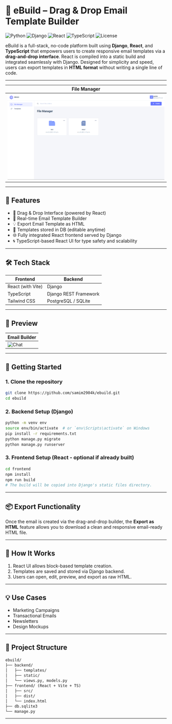 
# 📧 eBuild – Drag & Drop Email Template Builder

![Python](https://img.shields.io/badge/Python-3.10-blue)
![Django](https://img.shields.io/badge/Django-4.x-success)
![React](https://img.shields.io/badge/React-18.x-61DAFB)
![TypeScript](https://img.shields.io/badge/TypeScript-4.x-3178C6)
![License](https://img.shields.io/github/license/samim2904k/ebuild)

eBuild is a full-stack, no-code platform built using **Django**, **React**, and **TypeScript** that empowers users to create responsive email templates via a **drag-and-drop interface**. React is compiled into a static build and integrated seamlessly with Django. Designed for simplicity and speed, users can export templates in **HTML format** without writing a single line of code.

---

| File Manager |
|-------------------|
| ![Chat](./screenshots/filemanager.png) |

---

## 🌟 Features

- 🚀 Drag & Drop Interface (powered by React)
- 🎨 Real-time Email Template Builder
- 💡 Export Email Template as HTML
- 💾 Templates stored in DB (editable anytime)
- 🌐 Fully integrated React frontend served by Django
- 🌀 TypeScript-based React UI for type safety and scalability

---

## 🛠️ Tech Stack

| Frontend | Backend |
|----------|---------|
| React (with Vite) | Django |
| TypeScript | Django REST Framework |
| Tailwind CSS | PostgreSQL / SQLite |

---

## 📸 Preview

| Email Builder |
|-------------------|
| ![Chat](./screenshots/emailbuild.png) |

---

## 🚀 Getting Started

### 1. Clone the repository
```bash
git clone https://github.com/samim2904k/ebuild.git
cd ebuild
```

### 2. Backend Setup (Django)
```bash
python -m venv env
source env/bin/activate  # or `env\Scripts\activate` on Windows
pip install -r requirements.txt
python manage.py migrate
python manage.py runserver
```

### 3. Frontend Setup (React - optional if already built)
```bash
cd frontend
npm install
npm run build
# The build will be copied into Django's static files directory.
```

---

## 📦 Export Functionality

Once the email is created via the drag-and-drop builder, the **Export as HTML** feature allows you to download a clean and responsive email-ready HTML file.

---

## 🧠 How It Works

1. React UI allows block-based template creation.
2. Templates are saved and stored via Django backend.
3. Users can open, edit, preview, and export as raw HTML.

---

## 💡 Use Cases

- Marketing Campaigns
- Transactional Emails
- Newsletters
- Design Mockups

---

## 📁 Project Structure

```
ebuild/
├── backend/
│   ├── templates/
│   ├── static/
│   └── views.py, models.py
├── frontend/ (React + Vite + TS)
│   ├── src/
│   ├── dist/
│   └── index.html
├── db.sqlite3
└── manage.py
```

---

